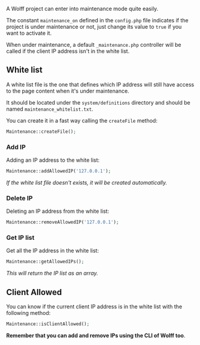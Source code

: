 A Wolff project can enter into maintenance mode quite easily.

The constant `maintenance_on` defined in the `config.php` file indicates if the project is under maintenance or not, just change its value to `true` if you want to activate it.

When under maintenance, a default `_maintenance.php` controller will be called if the client IP address isn't in the white list.

## White list 

A white list file is the one that defines which IP address will still have access to the page content when it's under maintenance.

It should be located under the `system/definitions` directory and should be named `maintenance_whitelist.txt`.

You can create it in a fast way calling the `createFile` method:

```php
Maintenance::createFile();
```

### Add IP

Adding an IP address to the white list:

```php
Maintenance::addAllowedIP('127.0.0.1');
```

_If the white list file doesn't exists, it will be created automatically._

### Delete IP

Deleting an IP address from the white list:

```php
Maintenance::removeAllowedIP('127.0.0.1');
```

### Get IP list

Get all the IP address in the white list:

```php
Maintenance::getAllowedIPs();
```

_This will return the IP list as an array._

## Client Allowed

You can know if the current client IP address is in the white list with the following method:

```php
Maintenance::isClientAllowed();
```

**Remember that you can add and remove IPs using the CLI of Wolff too**.